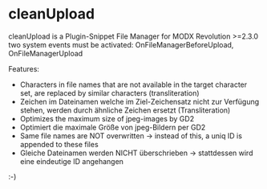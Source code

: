 # cleanUpload
cleanUpload is a Plugin-Snippet File Manager for MODX Revolution >=2.3.0 
two system events must be activated: OnFileManagerBeforeUpload, OnFileManagerUpload

Features:
- Characters in file names that are not available in the target character set, are replaced by similar characters (transliteration)
- Zeichen im Dateinamen welche im Ziel-Zeichensatz nicht zur Verfügung stehen, werden durch ähnliche Zeichen ersetzt (Transliteration)
- Optimizes the maximum size of jpeg-images by GD2
- Optimiert die maximale Größe von jpeg-Bildern per GD2
- Same file names are NOT overwritten -> instead of this, a uniq ID is appended to these files
- Gleiche Dateinamen werden NICHT überschrieben -> stattdessen wird eine eindeutige ID angehangen

:-)
